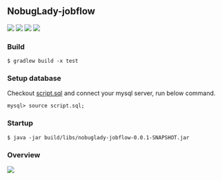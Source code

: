 ## NobugLady-jobflow
![](https://img.shields.io/badge/license-Apache-green)
![](https://img.shields.io/badge/database-mysql-red)
![](https://img.shields.io/badge/build-gradle-yellow)
![](https://img.shields.io/badge/framework-springboot-blue)
### Build
```
$ gradlew build -x test 
```
### Setup database
Checkout [script.sql](https://github.com/nobuglady/nobuglady-jobflow-db/blob/main/script.sql) and connect your mysql server, run below command.
```
mysql> source script.sql;
```
### Startup
```
$ java -jar build/libs/nobuglady-jobflow-0.0.1-SNAPSHOT.jar 
```
### Overview
![](https://github.com/nobuglady/nobuglady-jobflow/blob/main/readme/1.jpg?raw=true)
